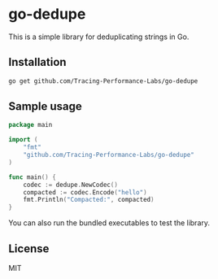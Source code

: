 # go-dedupe

This is a simple library for deduplicating strings in Go.

## Installation
```bash
go get github.com/Tracing-Performance-Labs/go-dedupe
```

## Sample usage

```go
package main

import (
    "fmt"
    "github.com/Tracing-Performance-Labs/go-dedupe"
)

func main() {
    codec := dedupe.NewCodec()
    compacted := codec.Encode("hello")
    fmt.Println("Compacted:", compacted)
}
```
    
You can also run the bundled executables to test the library. 

## License
MIT

